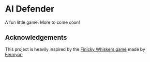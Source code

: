 # AI Defender

A fun little game. More to come soon!

## Acknowledgements

This project is heavily inspired by the [Finicky Whiskers game](https://github.com/fermyon/finicky-whiskers/) made by [Fermyon](https://www.fermyon.com/)